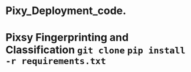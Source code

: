 # Pixy_Deployment_code.
# Pixsy Fingerprinting and Classification  `git clone`  `pip install -r requirements.txt`
